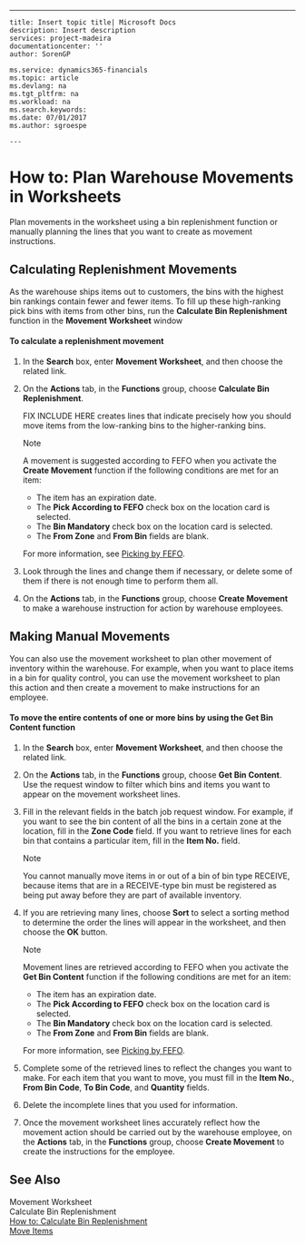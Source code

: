 ---
    title: Insert topic title| Microsoft Docs
    description: Insert description
    services: project-madeira
    documentationcenter: ''
    author: SorenGP

    ms.service: dynamics365-financials
    ms.topic: article
    ms.devlang: na
    ms.tgt_pltfrm: na
    ms.workload: na
    ms.search.keywords:
    ms.date: 07/01/2017
    ms.author: sgroespe

    ---
# How to: Plan Warehouse Movements in Worksheets
Plan movements in the worksheet using a bin replenishment function or manually planning the lines that you want to create as movement instructions.  
  
## Calculating Replenishment Movements  
 As the warehouse ships items out to customers, the bins with the highest bin rankings contain fewer and fewer items. To fill up these high-ranking pick bins with items from other bins, run the **Calculate Bin Replenishment** function in the **Movement Worksheet** window  
  
#### To calculate a replenishment movement  
  
1.  In the **Search** box, enter **Movement Worksheet**, and then choose the related link.  
  
2.  On the **Actions** tab, in the **Functions** group, choose **Calculate Bin Replenishment**.  
  
     FIX INCLUDE HERE<!--[!INCLUDE[navnow](../ApplicationDesign/includes/navnow_md.md)] --> creates lines that indicate precisely how you should move items from the low-ranking bins to the higher-ranking bins.  
  
    > [!NOTE]  
    >  A movement is suggested according to FEFO when you activate the **Create Movement** function if the following conditions are met for an item:  
    >   
    >  -   The item has an expiration date.  
    > -   The **Pick According to FEFO** check box on the location card is selected.  
    > -   The **Bin Mandatory** check box on the location card is selected.  
    > -   The **From Zone** and **From Bin** fields are blank.  
  
     For more information, see [Picking by FEFO](../WarehouseActivities/picking-by-fefo.md).  
  
3.  Look through the lines and change them if necessary, or delete some of them if there is not enough time to perform them all.  
  
4.  On the **Actions** tab, in the **Functions** group, choose **Create Movement** to make a warehouse instruction for action by warehouse employees.  
  
## Making Manual Movements  
 You can also use the movement worksheet to plan other movement of inventory within the warehouse. For example, when you want to place items in a bin for quality control, you can use the movement worksheet to plan this action and then create a movement to make instructions for an employee.  
  
#### To move the entire contents of one or more bins by using the Get Bin Content function  
  
1.  In the **Search** box, enter **Movement Worksheet**, and then choose the related link.  
  
2.  On the **Actions** tab, in the **Functions** group, choose **Get Bin Content**. Use the request window to filter which bins and items you want to appear on the movement worksheet lines.  
  
3.  Fill in the relevant fields in the batch job request window. For example, if you want to see the bin content of all the bins in a certain zone at the location, fill in the **Zone Code** field. If you want to retrieve lines for each bin that contains a particular item, fill in the **Item No.** field.  
  
    > [!NOTE]  
    >  You cannot manually move items in or out of a bin of bin type RECEIVE, because items that are in a RECEIVE-type bin must be registered as being put away before they are part of available inventory.  
  
4.  If you are retrieving many lines, choose **Sort** to select a sorting method to determine the order the lines will appear in the worksheet, and then choose the **OK** button.  
  
    > [!NOTE]  
    >  Movement lines are retrieved according to FEFO when you activate the **Get Bin Content** function if the following conditions are met for an item:  
    >   
    >  -   The item has an expiration date.  
    > -   The **Pick According to FEFO** check box on the location card is selected.  
    > -   The **Bin Mandatory** check box on the location card is selected.  
    > -   The **From Zone** and **From Bin** fields are blank.  
  
     For more information, see [Picking by FEFO](../WarehouseActivities/picking-by-fefo.md).  
  
5.  Complete some of the retrieved lines to reflect the changes you want to make. For each item that you want to move, you must fill in the **Item No.**, **From Bin Code**, **To Bin Code**, and **Quantity** fields.  
  
6.  Delete the incomplete lines that you used for information.  
  
7.  Once the movement worksheet lines accurately reflect how the movement action should be carried out by the warehouse employee, on the **Actions** tab, in the **Functions** group, choose **Create Movement** to create the instructions for the employee.  
  
## See Also  
 Movement Worksheet   
 Calculate Bin Replenishment   
 [How to: Calculate Bin Replenishment](../WarehouseActivities/how-to-calculate-bin-replenishment.md)   
 [Move Items](../WarehouseActivities/move-items.md)